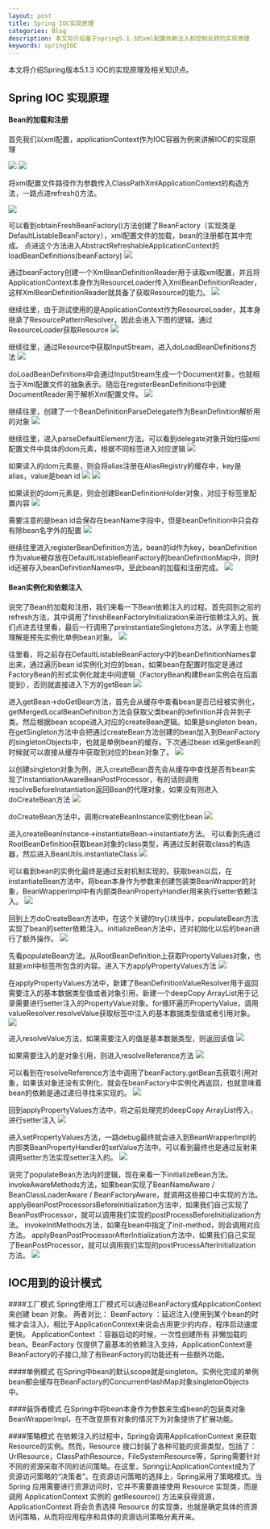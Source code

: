```yaml
---
layout: post
title: Spring IOC实现原理
categories: Blog
description: 本文将介绍基于spring5.1.3的xml配置依赖注入和控制反转的实现原理
keywords: springIOC
---
```


本文将介绍Spring版本5.1.3 IOC的实现原理及相关知识点。

## Spring IOC 实现原理

#### Bean的加载和注册

首先我们以xml配置，applicationContext作为IOC容器为例来讲解IOC的实现原理

![](/study/images/blog/ioc/ioc1.png)
![](/study/images/blog/ioc/ioc2.png)

将xml配置文件路径作为参数传入ClassPathXmlApplicationContext的构造方法，一路点进refresh()方法。

![](/study/images/blog/ioc/ioc3.png)

可以看到obtainFreshBeanFactory()方法创建了BeanFactory（实现类是DefaultListableBeanFactory），xml配置文件的加载，bean的注册都在其中完成。
点进这个方法进入AbstractRefreshableApplicationContext的loadBeanDefinitions(beanFactory)
![](/study/images/blog/ioc/ioc4.png)

通过beanFactory创建一个XmlBeanDefinitionReader用于读取xml配置，并且将ApplicationContext本身作为ResourceLoader传入XmlBeanDefinitionReader，这样XmlBeanDefinitionReader就具备了获取Resource的能力。
![](/study/images/blog/ioc/ioc5.png)

继续往里，由于测试使用的是ApplicationContext作为ResourceLoader，其本身继承了ResourcePatternResolver，因此会进入下图的逻辑。通过ResourceLoader获取Resource
![](/study/images/blog/ioc/ioc6.png)

继续往里，通过Resource中获取InputStream，进入doLoadBeanDefinitions方法
![](/study/images/blog/ioc/ioc7.png)

doLoadBeanDefinitions中会通过InputStream生成一个Document对象，也就相当于Xml配置文件的抽象表示。随后在registerBeanDefinitions中创建DocumentReader用于解析Xml配置文件。
![](/study/images/blog/ioc/ioc8.png)

继续往里，创建了一个BeanDefinitionParseDelegate作为BeanDefinition解析用的对象
![](/study/images/blog/ioc/ioc9.png)

继续往里，进入parseDefaultElement方法。可以看到delegate对象开始扫描xml配置文件中具体的dom元素，根据不同标签进入对应逻辑
![](/study/images/blog/ioc/ioc10.png)

如果读入的dom元素是<alias>，则会将alias注册在AliasRegistry的缓存中，key是alias，value是bean id
![](/study/images/blog/ioc/ioc11.png)
![](/study/images/blog/ioc/ioc12.png)

如果读到的dom元素是<bean>，则会创建BeanDefinitionHolder对象，对应于<bean>标签里配置内容
![](/study/images/blog/ioc/ioc13.png)

需要注意的是bean id会保存在beanName字段中，但是beanDefinition中只会存有除bean名字外的配置
![](/study/images/blog/ioc/ioc14.png)

继续往里进入registerBeanDefinition方法，bean的id作为key，beanDefinition作为value被存放在DefaultListableBeanFactory的beanDefinitionMap中，同时id还被存入beanDefinitionNames中。至此bean的加载和注册完成。
![](/study/images/blog/ioc/ioc15.png)

#### Bean实例化和依赖注入
说完了Bean的加载和注册，我们来看一下Bean依赖注入的过程。首先回到之前的refresh方法，其中调用了finishBeanFactoryInitialization来进行依赖注入的。我们点进去往里看，最后一行调用了preInstantiateSingletons方法，从字面上也能理解是预先实例化单例bean对象。
![](/study/images/blog/ioc/ioc16.png)

往里看，将之前存在DefaultListableBeanFactory中的beanDefinitionNames拿出来，通过遍历bean id实例化对应的bean，如果bean在配置时指定是通过FactoryBean的形式实例化就走中间逻辑（FactoryBean构建Bean实例会在后面提到），否则就直接进入下方的getBean
![](/study/images/blog/ioc/ioc17.png)

进入getBean→doGetBean方法，首先会从缓存中查看bean是否已经被实例化，getMergedLocalBeanDefinition方法会获取父类bean的definition并合并到子类。然后根据bean scope进入对应的createBean逻辑。如果是singleton bean，在getSingleton方法中会把通过createBean方法创建的bean加入到BeanFactory的singletonObjects中，也就是单例bean的缓存。下次通过bean id来getBean的时候就可以直接从缓存中获取到对应的bean对象了。
![](/study/images/blog/ioc/ioc18.png)

以创建singleton对象为例，进入createBean首先会从缓存中查找是否有bean实现了InstantiationAwareBeanPostProcessor，有的话则调用resolveBeforeInstantiation返回Bean的代理对象，如果没有则进入doCreateBean方法
![](/study/images/blog/ioc/ioc19.png)

doCreateBean方法中，调用createBeanInstance实例化bean
![](/study/images/blog/ioc/ioc20.png)

进入createBeanInstance→instantiateBean→instantiate方法。 可以看到先通过RootBeanDefinition获取bean对象的class类型，再通过反射获取class的构造器，然后进入BeanUtils.instantiateClass
![](/study/images/blog/ioc/ioc21.png)

可以看到bean的实例化最终是通过反射机制实现的。获取bean以后，在instantiateBean方法中，将bean本身作为参数来创建包装类BeanWrapper的对象，BeanWrapperImpl中有内部类BeanPropertyHandler用来执行setter依赖注入。
![](/study/images/blog/ioc/ioc22.png)

回到上方doCreateBean方法中，在这个关键的try{}块当中，populateBean方法实现了bean的setter依赖注入。initializeBean方法中，还对初始化以后的bean进行了额外操作。
![](/study/images/blog/ioc/ioc23.png)

先看populateBean方法。从RootBeanDefinition上获取PropertyValues对象，也就是xml中<property>标签所包含的内容。进入下方applyPropertyValues方法
![](/study/images/blog/ioc/ioc24.png)

在applyPropertyValues方法中，新建了BeanDefinitionValueResolver用于返回需要注入的基本数据类型值或者对象引用，新建一个deepCopy ArrayList用于记录需要进行setter注入的PropertyValue对象。for循环遍历PropertyValue，调用valueResolver.resolveValue获取<property>标签中注入的基本数据类型值或者引用对象。
![](/study/images/blog/ioc/ioc25.png)

进入resolveValue方法，如果需要注入的值是基本数据类型，则返回该值
![](/study/images/blog/ioc/ioc26.png)

如果需要注入的是对象引用，则进入resolveReference方法
![](/study/images/blog/ioc/ioc27.png)

可以看到在resolveReference方法中调用了beanFactory.getBean去获取引用对象，如果该对象还没有实例化，就会在beanFactory中实例化再返回，也就意味着bean的依赖是通过递归寻找来实现的。
![](/study/images/blog/ioc/ioc28.png)

回到applyPropertyValues方法中，将之前处理完的deepCopy ArrayList传入，进行setter注入
![](/study/images/blog/ioc/ioc29.png)

进入setPropertyValues方法，一路debug最终就会进入到BeanWrapperImpl的内部类BeanPropertyHandler的setValue方法中。可以看到最终也是通过反射来调用setter方法实现setter注入的。
![](/study/images/blog/ioc/ioc30.png)

说完了populateBean方法内的逻辑，现在来看一下initializeBean方法。
invokeAwareMethods方法，如果bean实现了BeanNameAware / BeanClassLoaderAware / BeanFactoryAware，就调用这些接口中实现的方法。
applyBeanPostProcessorsBeforeInitialization方法中，如果我们自己实现了BeanPostProcessor，就可以调用我们实现的postProcessBeforeInitialization方法。
invokeInitMethods方法，如果在bean中指定了init-method，则会调用对应方法。
applyBeanPostProcessorAfterInitialization方法中，如果我们自己实现了BeanPostProcessor，就可以调用我们实现的postProcessAfterInitialization方法。
![](/study/images/blog/ioc/ioc31.png)


## IOC用到的设计模式
####工厂模式
Spring使用工厂模式可以通过BeanFactory或ApplicationContext来创建 bean 对象。
两者对比：
BeanFactory ：延迟注入(使用到某个bean的时候才会注入)，相比于ApplicationContext来说会占用更少的内存，程序启动速度更快。
ApplicationContext ：容器启动的时候，一次性创建所有 非懒加载的bean。BeanFactory 仅提供了最基本的依赖注入支持，ApplicationContext是BeanFactory的子接口,除了有BeanFactory的功能还有一些额外功能。

####单例模式
在Spring中bean的默认scope就是singleton。实例化完成的单例bean都会缓存在BeanFactory的ConcurrentHashMap对象singletonObjects中。

####装饰者模式
在Spring中将bean本身作为参数来生成bean的包装类对象BeanWrapperImpl，在不改变原有对象的情况下为对象提供了扩展功能。

####策略模式
在依赖注入的过程中，Spring会调用ApplicationContext 来获取Resource的实例。然而，Resource 接口封装了各种可能的资源类型，包括了：UrlResource，ClassPathResource，FileSystemResource等，Spring需要针对不同的资源采取不同的访问策略。在这里，Spring让ApplicationContext成为了资源访问策略的“决策者”。在资源访问策略的选择上，Spring采用了策略模式。当 Spring 应用需要进行资源访问时，它并不需要直接使用 Resource 实现类，而是调用 ApplicationContext 实例的 getResource() 方法来获得资源，ApplicationContext 将会负责选择 Resource 的实现类，也就是确定具体的资源访问策略，从而将应用程序和具体的资源访问策略分离开来。

